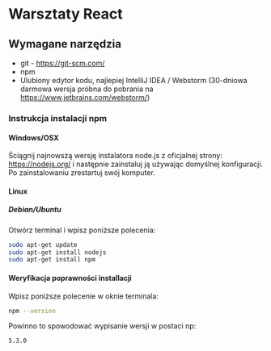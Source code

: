 # Warsztaty React
## Wymagane narzędzia
* git - https://git-scm.com/
* npm
* Ulubiony edytor kodu, najlepiej IntelliJ IDEA / Webstorm (30-dniowa darmowa wersja próbna do pobrania na https://www.jetbrains.com/webstorm/)

### Instrukcja instalacji npm
#### Windows/OSX
Ściągnij najnowszą wersję instalatora node.js z oficjalnej strony: https://nodejs.org/ i następnie zainstaluj ją używając domyślnej konfiguracji. Po zainstalowaniu zrestartuj swój komputer.

#### Linux
##### Debian/Ubuntu
Otwórz terminal i wpisz poniższe polecenia: 

```bash
sudo apt-get update
sudo apt-get install nodejs
sudo apt-get install npm
```

#### Weryfikacja poprawności installacji

Wpisz poniższe polecenie w oknie terminala:

```bash
npm --version
```

Powinno to spowodować wypisanie wersji w postaci np:

```bash
5.3.0
```

